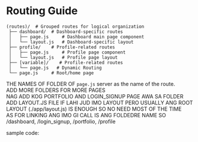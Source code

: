 # Routing Guide

```
(routes)/  # Grouped routes for logical organization
 ├── dashboard/  # Dashboard-specific routes
 │   ├── page.js     # Dashboard main page component
 │   └── layout.js   # Dashboard-specific layout
 ├── profile/    # Profile-related routes
 │   ├── page.js     # Profile page component
 │   └── layout.js   # Profile page layout
 ├── [variable]/    # Profile-related routes
 │   └── page.js   # Dynamic Routing
 └── page.js     # Root/home page
```

THE NAMES OF FOLDER OF ``page.js`` server as the name of the route.  
ADD MORE FOLDERS FOR MORE PAGES  
NAG ADD KOG PORTFOLIO AND LOGIN_SIGNUP PAGE AWA SA FOLDER  
ADD LAYOUT.JS FILE IF LAHI JUD IMO LAYOUT PERO USUALLY ANG ROOT LAYOUT (./app/layout.js) IS ENOUGH SO NO NEED MOST OF THE TIME  
AS FOR LINKING ANG IMO GI CALL IS ANG FOLDEDRE NAME SO /dashboard, /login_signup, /portfolio, /profile  

sample code:
<Link
   href="/dashboard"
>
<Link
   href="/login_singup"
>
<Link
   href="/portfolio"
>
<Link
   href="/profile"
>
